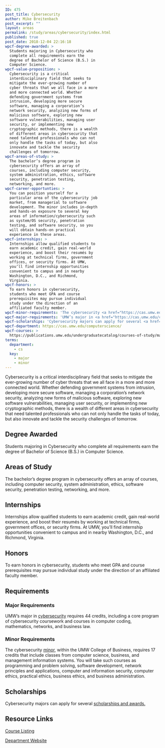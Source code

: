 ```yaml
---
ID: 475
post_title: Cybersecurity
author: Mike Breitenbach
post_excerpt: ""
layout: areas
permalink: /study/areas/cybersecurity/index.html
published: true
post_date: 2018-12-04 22:16:18
wpcf-degree-awarded: >
  Students majoring in Cybersecurity who
  complete all requirements earn the
  degree of Bachelor of Science (B.S.) in
  Computer Science.
wpcf-value-proposition: >
  Cybersecurity is a critical
  interdisciplinary field that seeks to
  mitigate the ever-growing number of
  cyber threats that we all face in a more
  and more connected world. Whether
  defending government systems from
  intrusion, developing more secure
  software, managing a corporation’s
  network security, analyzing new forms of
  malicious software, exploring new
  software vulnerabilities, managing user
  security, or implementing new
  cryptographic methods, there is a wealth
  of different areas in cybersecurity that
  need talented professionals who can not
  only handle the tasks of today, but also
  innovate and tackle the security
  challenges of tomorrow.
wpcf-areas-of-study: >
  The bachelor’s degree program in
  cybersecurity offers an array of
  courses, including computer security,
  system administration, ethics, software
  security, penetration testing,
  networking, and more.
wpcf-career-opportunties: >
  You can position yourself for a
  particular area of the cybersecurity job
  market, from managerial to software
  development. The minor includes in-depth
  and hands-on exposure to several key
  areas of information/cybersecurity such
  as system/OS security, penetration
  testing, and software security, so you
  will obtain hands-on practical
  experience in these areas.
wpcf-internships: >
  Internships allow qualified students to
  earn academic credit, gain real-world
  experience, and boost their resumés by
  working at technical firms, government
  offices, or security firms. At UMW,
  you’ll find internship opportunities
  convenient to campus and in nearby
  Washington, D.C., and Richmond,
  Virginia.
wpcf-honors: >
  To earn honors in cybersecurity,
  students who meet GPA and course
  prerequisites may pursue individual
  study under the direction of an
  affiliated faculty member.
wpcf-minor-requirements: 'The cybersecurity <a href="https://cas.umw.edu/computerscience/requirements/cybersecurity-minor/">minor</a>, within the UMW College of Business, requires 17 credits that include classes from computer science, business, and management information systems. You will take such courses as programming and problem solving, software development, network principles and applications, computer and information security, computer ethics, practical ethics, business ethics, and business administration.'
wpcf-major-requirements: 'UMW’s major in <a href="https://cas.umw.edu/computerscience/requirements/cybersecurity-major/" target="_blank" rel="noopener">cybersecurity</a> requires 44 credits, including a core program of cybersecurity coursework and courses in computer coding, mathematics, networks, and business law.'
wpcf-scholarships: 'Cybersecurity majors can apply for several <a href="https://cas.umw.edu/computerscience/scholarships-and-awards/" target="_blank" rel="noopener">scholarships and awards.</a>'
wpcf-department: https://cas.umw.edu/computerscience/
wpcf-courses: >
  https://publications.umw.edu/undergraduatecatalog/courses-of-study/majors/cybersecurity-major/
terms:
  department:
    - cs
  key:
    - major
    - minor
---
```


<!-- Types Custom Fields: -->

<!-- value-proposition -->
Cybersecurity is a critical interdisciplinary field that seeks to mitigate the ever-growing number of cyber threats that we all face in a more and more connected world. Whether defending government systems from intrusion, developing more secure software, managing a corporation’s network security, analyzing new forms of malicious software, exploring new software vulnerabilities, managing user security, or implementing new cryptographic methods, there is a wealth of different areas in cybersecurity that need talented professionals who can not only handle the tasks of today, but also innovate and tackle the security challenges of tomorrow.
<!-- End value-proposition -->

<!-- degree-awarded -->
## Degree Awarded
Students majoring in Cybersecurity who complete all requirements earn the degree of Bachelor of Science (B.S.) in Computer Science.
<!-- End degree-awarded -->
<!-- areas-of-study -->
## Areas of Study
The bachelor’s degree program in cybersecurity offers an array of courses, including computer security, system administration, ethics, software security, penetration testing, networking, and more.
<!-- End areas-of-study -->

<!-- internships -->
## Internships
Internships allow qualified students to earn academic credit, gain real-world experience, and boost their resumés by working at technical firms, government offices, or security firms. At UMW, you’ll find internship opportunities convenient to campus and in nearby Washington, D.C., and Richmond, Virginia.
<!-- End internships -->

<!-- honors -->
## Honors
To earn honors in cybersecurity, students who meet GPA and course prerequisites may pursue individual study under the direction of an affiliated faculty member.
<!-- End honors -->

<!-- requirements -->
## Requirements

<!-- major-requirements -->
### Major Requirements
UMW’s major in [cybersecurity]("https://cas.umw.edu/computerscience/requirements/cybersecurity-major/") requires 44 credits, including a core program of cybersecurity coursework and courses in computer coding, mathematics, networks, and business law.
<!-- End major-requirements -->

<!-- minor-requirements -->
### Minor Requirements
The cybersecurity [minor]("https://cas.umw.edu/computerscience/requirements/cybersecurity-minor/"), within the UMW College of Business, requires 17 credits that include classes from computer science, business, and management information systems. You will take such courses as programming and problem solving, software development, network principles and applications, computer and information security, computer ethics, practical ethics, business ethics, and business administration.
<!-- End minor-requirements -->

<!-- End requirements -->

<!-- scholarships -->
## Scholarships
Cybersecurity majors can apply for several [scholarships and awards.]("https://cas.umw.edu/computerscience/scholarships-and-awards/")
<!-- End scholarships -->

<!-- resource-links -->
## Resource Links

<!-- courses -->
[Course Listing](https://publications.umw.edu/undergraduatecatalog/courses-of-study/majors/cybersecurity-major/)

<!-- End courses -->


<!-- department -->
[Department Website](https://cas.umw.edu/computerscience/)

<!-- End department -->

<!-- End resource-links -->

<!-- End Types Custom Fields -->